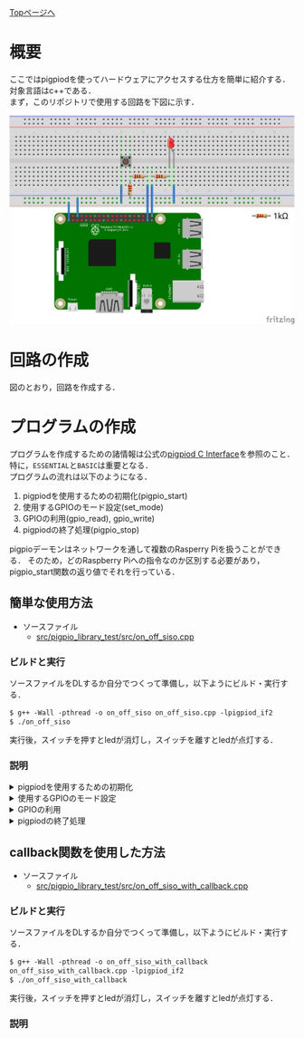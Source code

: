 [Topページへ](README_JP.md)

# 概要
ここではpigpiodを使ってハードウェアにアクセスする仕方を簡単に紹介する．
対象言語はc++である．<br>
まず，このリポジトリで使用する回路を下図に示す．

![target circuit](figs/led_switch.png)

# 回路の作成
図のとおり，回路を作成する．

# プログラムの作成
プログラムを作成するための諸情報は公式の[pigpiod C Interface](http://abyz.me.uk/rpi/pigpio/pdif2.html)を参照のこと．
特に，`ESSENTIAL`と`BASIC`は重要となる．<br>
プログラムの流れは以下のようになる．

1. pigpiodを使用するための初期化(pigpio_start)
1. 使用するGPIOのモード設定(set_mode)
1. GPIOの利用(gpio_read), gpio_write)
1. pigpiodの終了処理(pigpio_stop)

pigpioデーモンはネットワークを通して複数のRasperry Piを扱うことができる．
そのため，どのRaspberry Piへの指令なのか区別する必要があり，pigpio_start関数の返り値でそれを行っている．

## 簡単な使用方法

* ソースファイル
  * [src/pigpio_library_test/src/on_off_siso.cpp](../src/pigpio_library_test/src/on_off_siso.cpp)

### ビルドと実行
ソースファイルをDLするか自分でつくって準備し，以下ようにビルド・実行する．

```shell
$ g++ -Wall -pthread -o on_off_siso on_off_siso.cpp -lpigpiod_if2
$ ./on_off_siso
```

実行後，スイッチを押すとledが消灯し，スイッチを離すとledが点灯する．

### 説明

<details><summary>pigpiodを使用するための初期化</summary><div>

[on_off_siso.cppの7行目から11行目](../src/pigpio_library_test/src/on_off_siso.cpp#L7-L10)で初期化を行っており，引数で使用するRasperry Piを指定している．
一つ目の引数が`NULL`の場合は接続先がlocalhostとなり，二つ目の引数が`NULL`の場合接続ポートが8888となる．
プログラムを実行しているRaspberry Piを使用する(ネット経由で他のRaspberry Piを使用しない)のであれば，`NULL`でよい．
</div></details>
<details><summary>使用するGPIOのモード設定</summary><div>

[on_off_siso.cppの13行目から16行目](../src/pigpio_library_test/src/on_off_siso.cpp#L13-L16)でGPIOの使用モードを指定している．<br>
GPIO21にはledがつながっており，`出力`として使用する．
そこで[14行目](../src/pigpio_library_test/src/on_off_siso.cpp#L14)にてGPIO21を出力(OUTPUT)として設定している．<br>
またGPIO26にはスイッチがつながっており，`入力`として使用する．
同じように[16行目](../src/pigpio_library_test/src/on_off_siso.cpp#L16)にてGPIO26を入力(INPUT)として設定している．
</div></details>
<details><summary>GPIOの利用</summary><div>

[on_off_siso.cppの18行目から22行目](../src/pigpio_library_test/src/on_off_siso.cpp#L18-L22)でスイッチの状態によってledの点灯/消灯を制御している．<br>
[19行目](../src/pigpio_library_test/src/on_off_siso.cpp#L19)ではGPIO26の状態を読んで，変数`input`に保存している．
ここでGPIO26のプルダウン抵抗によって，スイッチが押されるとGPIO26はHIGHになり`input`に`1`が保存される．
またスイッチが離されるとGPIO26はLOWになり，`input`には`0`が保存される．<br>
[20行目](../src/pigpio_library_test/src/on_off_siso.cpp#L20)では`input`の値がGPIO21に出力される．
ここでGPIO21が`0`の時ledが点灯し`1`の時ledは消灯する回路となっている(シンクロジック)．
そのため，スイッチを押すと`input`が`1`になりGPIO21が`1`を出力し，ledが消灯する．<br>
また[21行目](../src/pigpio_library_test/src/on_off_siso.cpp#L21)にて1秒間スリープし，ledの状態を保っている．
</div></details>
<details><summary>pigpiodの終了処理</summary><div>

[24行目](../src/pigpio_library_test/src/on_off_siso.cpp#L24)にてpigpiodの終了処理をしている．
</div></details>

## callback関数を使用した方法

* ソースファイル
  * [src/pigpio_library_test/src/on_off_siso_with_callback.cpp](../src/pigpio_library_test/src/on_off_siso_with_callback.cpp)

### ビルドと実行
ソースファイルをDLするか自分でつくって準備し，以下ようにビルド・実行する．

```shell
$ g++ -Wall -pthread -o on_off_siso_with_callback on_off_siso_with_callback.cpp -lpigpiod_if2
$ ./on_off_siso_with_callback
```

実行後，スイッチを押すとledが消灯し，スイッチを離すとledが点灯する．

### 説明

